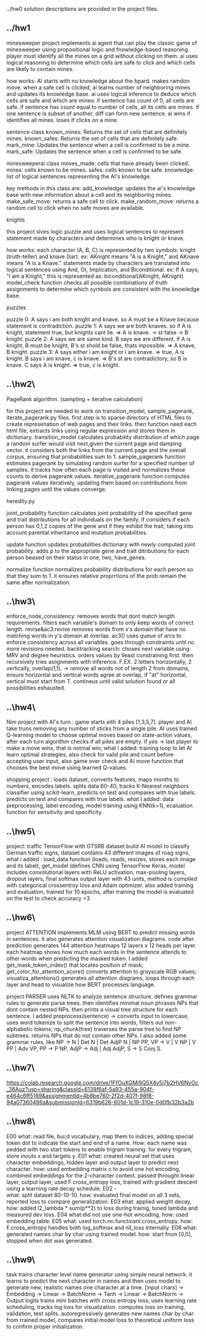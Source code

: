 ../hw0 solution descriptions are provided in the project files. 

## ../hw1 ##
minesweeper
project implements ai agent that can play the classic game of minesweeper using propositional logic and fnowledge-based reasoning. 
 player must identify all the mines on a grid without clicking on them. ai uses  logical reasoning to determine which cells are safe to click and which cells are likely to contain mines.

 how works:
 AI starts with no knowledge about the bpard. 
 makes ramdon move. 
 when a safe cell is clicked, ai learns number of neighboring mines and updates its knowledge base. 
 ai uses logical inference to deduce which cells are safe and which are mines:
   if sentence has count of 0, all cells are safe.
   if sentence has count equal to number of cells, all its cells are mines. 
   if one sentence is subset of another, diff can form new sentence. 
 ai wins if identifies all mines. loses if clicks on a mine. 
 
 sentence class 
  known_mines: Returns the set of cells that are definitely mines.
  known_safes: Returns the set of cells that are definitely safe.
  mark_mine: Updates the sentence when a cell is confirmed to be a mine.
  mark_safe: Updates the sentence when a cell is confirmed to be safe.
  
  minesweeperai class 
moves_made: cells that have already been clicked.
mines: cells known to be mines.
safes: cells known to be safe.
knowledge: list of logical sentences representing the AI's knowledge.

key methods in this class are:
add_knowledge: updates the ai's knowledge base with new information about a cell and its neighboring mines.
make_safe_move: returns a safe cell to click.
make_random_move: returns a random cell to click when no safe moves are available.

knights

this project slves logic puzzle and uses logical sentences to represent statement made by characters and determines who is knight or knave. 

 how works:
 each character (A, B, C) is represented by two symbols: knight (truth-teller) and knave (liar).
 ex: AKnight means "A is a Knight," and AKnave means "A is a Knave."
 statements made by characters are translated into logical sentences using And, Or, Implication, and Biconditional.
 ex: If A says, "I am a Knight," this is represented as:
 biconditional(AKnight, AKnight)
 model_check function checks all possible combinations of truth assignments to determine which symbols are consistent with the knowledge base.
 
puzzles

puzzle 0:
A says i am both knight and knave. so A must be a Knave because statement is contradiction. 
puzzle 1: 
A says we are both knaves. so if A is knight, statement true, but knights cant lie. => A is knave. -> st false -> B knight. 
puzzle 2: 
A says we are same kind. B says we are different. if A is knight, B must be knight, B's st shold be false, thats inpossible. => A knave, B knight.
puzzle 3:
A says either i am knight or i am knave. => true, A is knight. 
B says i am knave, c is knave. => B's st are contradictory, so B is knave. 
C says A is knight. => true, c is knight. 

## ..\hw2\ ##

PageRank algorithm. (sampling + iterative calculation)

for this project we needed to work on transition_model, sample_pagerank, iterate_pagerank.py files. 
first step is to sparse directory of HTML files to create represenation of web pages and their links.
then function need each html file, extracts links using regular expression and stores them in dictionary. 
transition_model calculates probability distribution of which page a random surfer would visit next,given the current page and damping vector. it considers both the links from the current page and the overall corpus, ensuring that probabilities sum to 1.
sample_pagerank function estimates pagerank by simulating random surfer for a specified number of samples. it tracks how often each page is visited and normalizes these counts to derive pagerank values. 
iterative_pagerank function computes pagerank values iteratively, updating them based on contributions from linking pages until the values converge. 


heredity.py

joint_probability function calculates joint probability of the specified gene and trait distributions for all individuals on the family.  if considers if each person has 0,1,2 copies of the gene and if they exhibit the trait, taking into account parental inheritance and mutation probabilities.

update function updates probabilities dictionary with newly computed joint probability. adds p to the appropriate gene and trait ditributions for each person beased on their status in one, two, have_genes. 

normalize function normalizes probability distributions for each person so that they sum to 1. it ensures relative proprrtions of the prob remain the same after normalization. 


## ..\hw3\ ##
enforce_node_consistency: removes words that dont match length requirements. filters each variable's domain to only keep words of correct length. 
revise&ac3:revise removes words from x's domain that have no matching words in y's domain at overlap. ac3() uses queue of arcs to enforce consistency across all variables. goes through constraints until no more revisions needed. 
backtracking search: choses next variable using MRV and degree heuristics. orders values by lleast constraining first. then recursively tries asiignments with inference. 
F.EX.
2 letters horizontally, 2 vertically, overlap(1,1). -> remove all words not of length 2 from domains, ensure horizontal and vertical words agree at overlap, if "at" horizontal, vertical must start from T. contineus until valid solution found or all possibilities exhausted.


## ..\hw4\ ##
Nim project with AI's turn :
game starts eith 4 piles [1,3,5,7]. player and AI take truns removing any number of sticks from a single pile. AI uses trained Q-learning model to choose optimal moves based on state-action values, after each turn algorithm checks if all piles are empty. if yes -> last player to make a move wins, that is notmal win; 
what i added: training loop to let AI learn optimal strategies, also check for valid pile and count before accepting user input, also game over check and AI move function that chooses the best move using learned Q-values.

shopping project :
loads dataset, converts features, maps months to numbers, encodes labels. splits data 60-40, tracks K-Nearest neighbors classifier using scikit-learn, predicts on test and compares with true labels. predicts on test and compares with true labels. 
what I added: data preprocessing, label encoding, model training using KNN(k=1), ecaluation function for sensitivity and specificity. 


## ..\hw5\ ##
project: traffic TensorFlow with GTSRB dataset 
build AI model to classify German traffic signs, dataset contains 43 different images of roag signs, 
what i added : load_data function (loads, reads, resizes, stores each image and its label), 
get_model (defines CNN using TensorFlow Keras, model includes convolutional layers with ReLU activation, max-pooling layers, dropout layers, final softmax output layer with 43 units, method is compiled with categorical crossentroy loss and Adam optimizer. 
also added training and evaluation, trained for 10 epochs, after training the model is evaluated on the test to check accuracy <3

## ..\hw6\ ##
project ATTENTION implements MLM using BERT to predict missing words in sentences. it also generates attention visualization diagrams. code after prediction generates 144 attention heatmaps 12 layers x 12 heads per layer. each heatmap shows how much each words in the sentence attends to other words when predicting the masked token. I added get_mask_token_index() that locates position of mask; get_color_for_attention_score() converts attention to grayscale RGB values; visualiza_attentions() generates all attention diagrams, loops through each layer and head to visualize how BERT processes language. 

project PARSER uses NLTK to analyze sentence structure. defines grammar rules to generate parse trees. then identifies minimal noun phrases NPs that dont contain nested NPs. then prints a visual tree structure for each sentence. I added preprocess(sentence) -> converts input to lowercase, uses word tokenize to split the sentence into words, filters out non-alphabetic tokens; np_chunk(tree) traverses the parse tree to find NP subtrees. returns NPs that do not contain other NPs. I also added some grammar rules, like NP -> N | Det N | Det AdjP N | NP PP,
VP -> V | V NP | V PP | Adv VP, PP -> P NP, AdjP -> Adj | Adj AdjP, S -> S Conj S. 


## ..\hw7\ ##
https://colab.research.google.com/drive/1FfOuXGMj9Q5X4y5j7b2HV6NvOc_36Auz?usp=sharing&classId=6138f6af-5a93-455a-904f-e464c6ff5169&assignmentId=4b8be760-2f2d-407f-98f8-94a07360486a&submissionId=6319b626-601d-1c19-310e-0d0fb32b3a2b


## ..\hw8\ ##
E00 
what: read file, bui;d vocabulary, map them to indices, adding special token dot to indicate the start and end of a name. 
How: each name was pedded with two start tokens to enable trigram training. for every trigram, store inouts x and targets y.
E01
what: created neural set that uses character embeddings, hidden layer and output layer to predict next character. 
how: used embedding matrix c to avoid one hot encoding, combined embeddings for the 2-character context. passed throught linear layer, output layer, used F.cross_entropy loss, trained with gradient descent using a learning rate decay schedule. 
E02 -  
what: split dataset 80-10-10. 
how: evaluated final model on all 3 sets, reported loss to compare generalization. 
E03 
ehat: applied weight decay,
how: added l2_lambda * sum(p**2) to loss during trainig, tuned lambda and measured dev loss. 
E04
what:did not use one-hot wncoding. 
how: used embedding table.
E05
what: used torch.nn.functioanl.cross_entropy.
how: F.cross_entropy handles both log_softmax and nll_loss internally. 
E06 
what: generated names char by char using trained model. 
how: start from [0,0], stopped when dot was generated. 


## ..\hw9\ ##
task trains character level name generator using simple neural network. it learns to predict the next character in names and then uses model to generate new, realistic names one character at a time. 
[input chars] → Embedding → Linear → BatchNorm → Tanh → Linear → BatchNorm → Output logits
trains mini batches with cross entropy loss, uses learning rate scheduling, tracks log loss for visualization. computes loss on training, validation, test splits. autoregressively generates new names char by char from rrained model, compares initial model loss to theoretical uniform loss to confirm proper initialization. 
